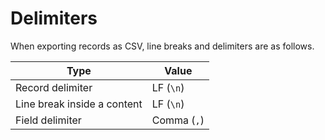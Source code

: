 # Delimiters

When exporting records as CSV, line breaks and delimiters are as follows.

| Type                        | Value       |
| --------------------------- | ----------- |
| Record delimiter            | LF (`\n`)   |
| Line break inside a content | LF (`\n`)   |
| Field delimiter             | Comma (`,`) |
